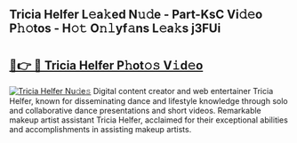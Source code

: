 ## Tricia Helfer L𝚎a𝚔ed N𝚞𝚍e - Part-KsC Vi𝚍𝚎o P𝚑𝚘tos - H𝚘𝚝 O𝚗𝚕yf𝚊ns L𝚎a𝚔s j3FUi

# <h2><a href="http://kfelwl.oniu.top/?m=Tricia+Helfer">🔗👉 🔴 Tricia Helfer P𝚑ot𝚘𝚜 V𝚒d𝚎o</a></h2>

[![Tricia Helfer Nu𝚍e𝚜](https://i.imgur.com/0qMVB7G.gif)](http://kfelwl.oniu.top/?m=Tricia+Helfer)
Digital content creator and web entertainer Tricia Helfer, known for disseminating dance and lifestyle knowledge through solo and collaborative dance presentations and short videos. Remarkable makeup artist assistant Tricia Helfer, acclaimed for their exceptional abilities and accomplishments in assisting makeup artists.  

